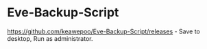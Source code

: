 # Eve-Backup-Script

https://github.com/keawepoo/Eve-Backup-Script/releases - Save to desktop, Run as administrator.

